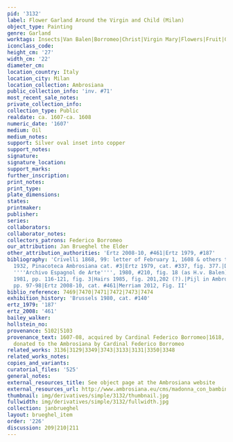 ```yaml
---
pid: '3132'
label: Flower Garland Around the Virgin and Child (Milan)
object_type: Painting
genre: Garland
worktags: Insects|Van Balen|Borromeo|Christ|Virgin Mary|Flowers|Fruit|Garland
iconclass_code:
height_cm: '27'
width_cm: '22'
diameter_cm:
location_country: Italy
location_city: Milan
location_collection: Ambrosiana
public_collection_info: 'inv. #71'
most_recent_sale_notes:
private_collection_info:
collection_type: Public
realdate: ca. 1607-ca. 1608
numeric_date: '1607'
medium: Oil
medium_notes:
support: Silver oval inset into copper
support_notes:
signature:
signature_location:
support_marks:
further_inscription:
print_notes:
print_type:
plate_dimensions:
states:
printmaker:
publisher:
series:
collaborators:
collaborator_notes:
collectors_patrons: Federico Borromeo
our_attribution: Jan Brueghel the Elder
other_attribution_authorities: 'Ertz 2008-10, #461|Ertz 1979, #187'
bibliography: 'Crivelli 1868, 99: letter of February 1, 1608 & others thereafter|Milan
  1932, Pinacoteca Ambrosiana cat. #3|Ertz 1979, cat. #337, fig. 377.|Diaz Padron,
  ''''Archivo Espagnol de Arte'''', 1980, #210, fig. 18 (as H.v. Balen)|Freedberg
  1981, pp. 116-121, fig. 3|Hairs 1985, fig. 201,202 (?).|Pijl in Ambrosiana 2006,
  pp. 97-98|Ertz 2008-10, cat. #461|Merriam 2012, Fig. II'
biblio_reference: 7469|7470|7471|7472|7473|7474
exhibition_history: 'Brussels 1980, cat. #140'
ertz_1979: '187'
ertz_2008: '461'
bailey_walker:
hollstein_no:
provenance: 5102|5103
provenance_text: 1607-08, acquired by Cardinal Federico Borromeo|1618, Milan, Ambrosiana,
  donated to the Ambrosiana by Cardinal Federico Borromeo
related_works: 3136|3129|3349|3743|3133|3131|3350|3348
related_works_notes:
copies_and_variants:
curatorial_files: '525'
general_notes:
external_resources_title: See object page at the Ambrosiana website
external_resources_url: http://www.ambrosiana.eu/cms/madonna_con_bambino-1584.html
thumbnail: img/derivatives/simple/3132/thumbnail.jpg
fullwidth: img/derivatives/simple/3132/fullwidth.jpg
collection: janbrueghel
layout: brueghel_item
order: '226'
discussion: 209|210|211
---
```

